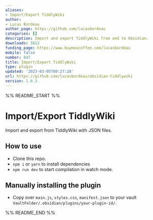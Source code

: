 ```yaml
---
aliases:
- Import/Export TiddlyWiki
author:
- Lucas Bordeau
author_page: https://github.com/lucasbordeau
categories: []
description: Import and export TiddlyWiki from and to Obsidian.
downloads: 3812
funding_page: https://www.buymeacoffee.com/lucasbordeau
mobile: false
number: 847
title: Import/Export TiddlyWiki
type: plugin
updated: '2023-03-05T00:27:28'
url: https://github.com/lucasbordeau/obsidian-tiddlywiki
version: 1.0.3
---
```


%% README_START %%

# Import/Export TiddlyWiki 

Import and export from TiddlyWiki with JSON files.


## How to use

- Clone this repo.
- `npm i` or `yarn` to install dependencies
- `npm run dev` to start compilation in watch mode.

## Manually installing the plugin

- Copy over `main.js`, `styles.css`, `manifest.json` to your vault `VaultFolder/.obsidian/plugins/your-plugin-id/`.


%% README_END %%